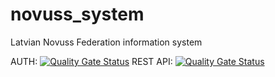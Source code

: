# novuss_system
Latvian Novuss Federation information system

AUTH:
[![Quality Gate Status](https://sonarcloud.io/api/project_badges/measure?project=novuss_system_auth&metric=alert_status)](https://sonarcloud.io/summary/new_code?id=novuss_system_auth)
REST API:
[![Quality Gate Status](https://sonarcloud.io/api/project_badges/measure?project=novuss_system_rest&metric=alert_status)](https://sonarcloud.io/summary/new_code?id=novuss_system_rest)
